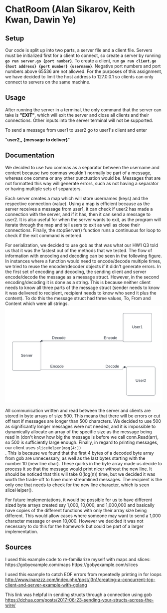 <h1>ChatRoom (Alan Sikarov, Keith Kwan, Dawin Ye) </h1>

<h2> Setup </h2>
Our code is split up into two parts, a server file and a client file.
Servers must be initialized first for a client to connect, so create 
a server by running <code><b>go run server.go {port number}</b></code>. To 
create a client, run <code><b>go run client.go {host address} {port number} {username}</b></code>. 
Negative port numbers and port numbers above 65536 are not allowed. For the purposes of this assignment, we have decided to limit the host address to 
127.0.0.1 so clients can only connect to servers on the same machine. 

<h2> Usage </h2>
After running the server in a terminal, the only command that the server can take is
<b>"EXIT"</b>, which will exit the server and close all clients and their connections. Other 
inputs into the server terminal will not be supported. 

To send a message from user1 to user2 go to user1's client and enter 

"<b>user2,, {message to deliver}</b>"

<h2> Documentation </h2>
We decided to use two commas as a separator between the username and content because two commas 
wouldn't normally be part of a message, whereas one comma or any other punctuation would be. Messages 
that are not formatted this way will generate errors, such as not having a separator or having multiple 
sets of separators.

Each server creates a map which will store usernames (keys) and the respective connection (value).
Using a map is efficient because as the server receives a message from user1, it can check if user2
has made a connection with the server, and if it has, then it can send a message to user2. It is also useful 
for when the server wants to exit, as the program will iterate through the map and tell users to exit
as well as close their connections. Finally, the stopServer() function runs a continuous for loop to check if
the exit command is entered.

For serialization, we decided to use gob as that was what our HW1 Q3 told us that it was the fastest out of the methods
that we tested. The flow of information with encoding and decoding can be seen in the following figure. In instances where
a function would need to encode/decode multiple times, we tried to reuse the encoder/decoder objects if it didn't generate errors.
In the first set of encoding and decoding, the sending client and server encode/decode the message as a message struct. However,
in the second encoding/decoding it is done as a string. This is because neither client needs to know all three parts of the message
struct (sender needs to know it was delivered to recipient, recipient needs to know who send it plus the content). To do this
the message struct had three values, To, From and Content which were all strings. 
<img src="diagram.png"> 

All communication written and read between the server and clients are stored in byte arrays of size 500.
This means that there will be errors or cut off text if messages are longer than 500 characters. We decided to use 500
as significantly longer messages were not needed, and it is impossible to dynamically allocate an array of the specific
size as the message being read in (don't know how big the message is before we call conn.Read(arr), so 500 is sufficiently large enough.
Finally, in regard to printing messages, our client uses <code>sliceHelper(msg[4:]) </code>. This is because we found that the first 4 
bytes of a decoded byte array from gob are unnecessary, as well as the last bytes starting with the number 10 (new line char). These quirks in the byte array
made us decide to process it so that the message would print nicer without the new line. It should be noticed that this will take O(log(n)) time, but we decided it was 
worth the trade-off to have more streamlined messages. The recipient is the only one that needs to check for the new line character, which is seen sliceHelper().

For future implementations, it would be possible for us to have different sized byte arrays created say 1,000, 10,000, and 1,000,000 and basically have copies of the different functions with only their array size being different. This would allow cases where someone may want to send a 1,000 character message or even 10,000. However we decided it was not necessary to do this for the homework but could be part of a larger implementation.


<h2> Sources </h2>
I used this example code to re-familiarize myself with maps and slices: https://gobyexample.com/maps
https://gobyexample.com/slices

I used this example to catch EOF errors from repeatedly printing in for loops
http://www.inanzzz.com/index.php/post/j3n1/creating-a-concurrent-tcp-client-and-server-example-with-golang

This link was helpful in sending structs through a connection using gob
https://dchua.com/posts/2017-06-23-sending-your-structs-across-the-wire/




